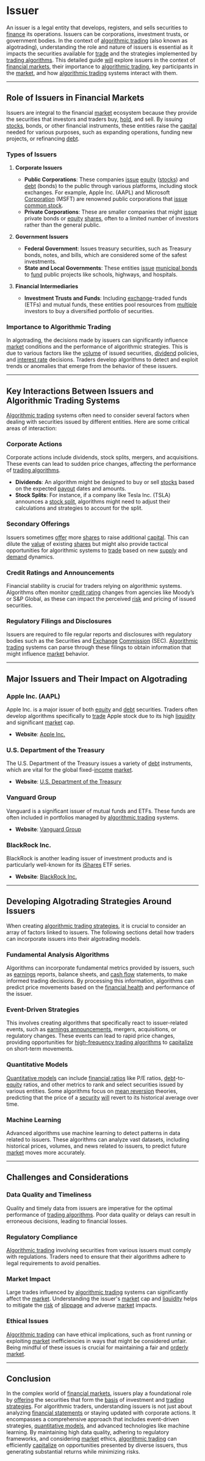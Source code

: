 # Issuer

An issuer is a legal entity that develops, registers, and sells securities to [finance](../f/finance.md) its operations. Issuers can be corporations, investment trusts, or government bodies. In the context of [algorithmic trading](../a/accountability.md) (also known as algotrading), understanding the role and nature of issuers is essential as it impacts the securities available for [trade](../t/trade.md) and the strategies implemented by [trading algorithms](../t/trading_algorithms.md). This detailed guide [will](../w/will.md) explore issuers in the context of [financial markets](../f/financial_market.md), their importance to [algorithmic trading](../a/accountability.md), key participants in the [market](../m/market.md), and how [algorithmic trading](../a/accountability.md) systems interact with them.

---

## Role of Issuers in Financial Markets

Issuers are integral to the financial [market](../m/market.md) ecosystem because they provide the securities that investors and traders buy, [hold](../h/hold.md), and sell. By issuing [stocks](../s/stock.md), bonds, or other financial instruments, these entities raise the [capital](../c/capital.md) needed for various purposes, such as expanding operations, funding new projects, or refinancing [debt](../d/debt.md).

### Types of Issuers

1. **Corporate Issuers**
    - **Public Corporations**: These companies [issue](../i/issue.md) [equity](../e/equity.md) ([stocks](../s/stock.md)) and [debt](../d/debt.md) (bonds) to the public through various platforms, including stock exchanges. For example, Apple Inc. (AAPL) and Microsoft [Corporation](../c/corporation.md) (MSFT) are renowned public corporations that [issue](../i/issue.md) [common stock](../c/common_stock.md).
    - **Private Corporations**: These are smaller companies that might [issue](../i/issue.md) private bonds or [equity](../e/equity.md) [shares](../s/shares.md), often to a limited number of investors rather than the general public.

2. **Government Issuers**
    - **Federal Government**: Issues treasury securities, such as Treasury bonds, notes, and bills, which are considered some of the safest investments.
    - **State and Local Governments**: These entities [issue](../i/issue.md) [municipal bonds](../m/municipal_bonds.md) to [fund](../f/fund.md) public projects like schools, highways, and hospitals.

3. **Financial Intermediaries**
    - **Investment Trusts and Funds**: Including [exchange](../e/exchange.md)-traded funds (ETFs) and mutual funds, these entities pool resources from [multiple](../m/multiple.md) investors to buy a diversified portfolio of securities.

### Importance to Algorithmic Trading

In algotrading, the decisions made by issuers can significantly influence [market](../m/market.md) conditions and the performance of algorithmic strategies. This is due to various factors like the [volume](../v/volume.md) of issued securities, [dividend](../d/dividend.md) policies, and [interest rate](../i/interest_rate.md) decisions. Traders develop algorithms to detect and exploit trends or anomalies that emerge from the behavior of these issuers.

---

## Key Interactions Between Issuers and Algorithmic Trading Systems

[Algorithmic trading](../a/accountability.md) systems often need to consider several factors when dealing with securities issued by different entities. Here are some critical areas of interaction:

### Corporate Actions

Corporate actions include dividends, stock splits, mergers, and acquisitions. These events can lead to sudden price changes, affecting the performance of [trading algorithms](../t/trading_algorithms.md). 

- **Dividends**: An algorithm might be designed to buy or sell [stocks](../s/stock.md) based on the expected [payout](../p/payout.md) dates and amounts.
- **Stock Splits**: For instance, if a company like Tesla Inc. (TSLA) announces a [stock split](../s/stock_split.md), algorithms might need to adjust their calculations and strategies to account for the split.

### Secondary Offerings

Issuers sometimes [offer](../o/offer.md) more [shares](../s/shares.md) to raise additional [capital](../c/capital.md). This can dilute the [value](../v/value.md) of existing [shares](../s/shares.md) but might also provide tactical opportunities for algorithmic systems to [trade](../t/trade.md) based on new [supply](../s/supply.md) and [demand](../d/demand.md) dynamics.

### Credit Ratings and Announcements

Financial stability is crucial for traders relying on algorithmic systems. Algorithms often monitor [credit rating](../c/credit_rating.md) changes from agencies like Moody’s or S&P Global, as these can impact the perceived [risk](../r/risk.md) and pricing of issued securities.

### Regulatory Filings and Disclosures

Issuers are required to file regular reports and disclosures with regulatory bodies such as the Securities and [Exchange](../e/exchange.md) [Commission](../c/commission.md) (SEC). [Algorithmic trading](../a/accountability.md) systems can parse through these filings to obtain information that might influence [market](../m/market.md) behavior.

---

## Major Issuers and Their Impact on Algotrading

### Apple Inc. (AAPL)
Apple Inc. is a major issuer of both [equity](../e/equity.md) and [debt](../d/debt.md) securities. Traders often develop algorithms specifically to [trade](../t/trade.md) Apple stock due to its high [liquidity](../l/liquidity.md) and significant [market](../m/market.md) cap.

- **Website**: [Apple Inc.](https://www.apple.com)

### U.S. Department of the Treasury
The U.S. Department of the Treasury issues a variety of [debt](../d/debt.md) instruments, which are vital for the global fixed-[income](../i/income.md) [market](../m/market.md).

- **Website**: [U.S. Department of the Treasury](https://home.treasury.gov)

### Vanguard Group
Vanguard is a significant issuer of mutual funds and ETFs. These funds are often included in portfolios managed by [algorithmic trading](../a/accountability.md) systems.

- **Website**: [Vanguard Group](https://www.vanguard.com)

### BlackRock Inc.
BlackRock is another leading issuer of investment products and is particularly well-known for its [iShares](../i/ishares.md) ETF series.

- **Website**: [BlackRock Inc.](https://www.blackrock.com)

---

## Developing Algotrading Strategies Around Issuers

When creating [algorithmic trading strategies](../a/algorithmic_trading_strategies.md), it is crucial to consider an array of factors linked to issuers. The following sections detail how traders can incorporate issuers into their algotrading models.

### Fundamental Analysis Algorithms

Algorithms can incorporate fundamental metrics provided by issuers, such as [earnings](../e/earnings.md) reports, balance sheets, and [cash flow](../c/cash_flow.md) statements, to make informed trading decisions. By processing this information, algorithms can predict price movements based on the [financial health](../f/financial_health.md) and performance of the issuer.

### Event-Driven Strategies

This involves creating algorithms that specifically react to issuer-related events, such as [earnings announcements](../e/earnings_announcements.md), mergers, acquisitions, or regulatory changes. These events can lead to rapid price changes, providing opportunities for [high-frequency trading algorithms](../h/high-frequency_trading_algorithms.md) to [capitalize](../c/capitalize.md) on short-term movements.

### Quantitative Models

[Quantitative models](../q/quantitative_models.md) can include [financial ratios](../f/financial_ratios.md) like P/E ratios, [debt](../d/debt.md)-to-[equity](../e/equity.md) ratios, and other metrics to rank and select securities issued by various entities. Some algorithms focus on [mean reversion](../m/mean_reversion.md) theories, predicting that the price of a [security](../s/security.md) [will](../w/will.md) revert to its historical average over time.

### Machine Learning

Advanced algorithms use machine learning to detect patterns in data related to issuers. These algorithms can analyze vast datasets, including historical prices, volumes, and news related to issuers, to predict future [market](../m/market.md) moves more accurately.

---

## Challenges and Considerations

### Data Quality and Timeliness

Quality and timely data from issuers are imperative for the optimal performance of [trading algorithms](../t/trading_algorithms.md). Poor data quality or delays can result in erroneous decisions, leading to financial losses.

### Regulatory Compliance

[Algorithmic trading](../a/accountability.md) involving securities from various issuers must comply with regulations. Traders need to ensure that their algorithms adhere to legal requirements to avoid penalties.

### Market Impact

Large trades influenced by [algorithmic trading](../a/accountability.md) systems can significantly affect the [market](../m/market.md). Understanding the issuer's [market](../m/market.md) cap and [liquidity](../l/liquidity.md) helps to mitigate the [risk](../r/risk.md) of [slippage](../s/slippage.md) and adverse [market](../m/market.md) impacts.

### Ethical Issues

[Algorithmic trading](../a/accountability.md) can have ethical implications, such as front running or exploiting [market](../m/market.md) inefficiencies in ways that might be considered unfair. Being mindful of these issues is crucial for maintaining a fair and [orderly market](../o/orderly_market.md).

---

## Conclusion

In the complex world of [financial markets](../f/financial_market.md), issuers play a foundational role by [offering](../o/offering.md) the securities that form the [basis](../b/basis.md) of investment and [trading strategies](../t/trading_strategies.md). For algorithmic traders, understanding issuers is not just about analyzing [financial statements](../f/financial_statements.md) or staying updated with corporate actions. It encompasses a comprehensive approach that includes event-driven strategies, [quantitative models](../q/quantitative_models.md), and advanced technologies like machine learning. By maintaining high data quality, adhering to regulatory frameworks, and considering [market](../m/market.md) ethics, [algorithmic trading](../a/accountability.md) can efficiently [capitalize](../c/capitalize.md) on opportunities presented by diverse issuers, thus generating substantial returns while minimizing risks.